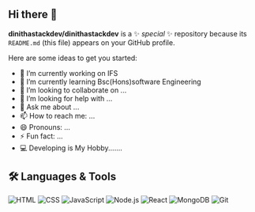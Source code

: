 ## Hi there 👋


**dinithastackdev/dinithastackdev** is a ✨ _special_ ✨ repository because its `README.md` (this file) appears on your GitHub profile.

Here are some ideas to get you started:

- 🔭 I’m currently working on IFS
- 🌱 I’m currently learning Bsc(Hons)software   Engineering
- 👯 I’m looking to collaborate on ...
- 🤔 I’m looking for help with ...
- 💬 Ask me about ...
- 📫 How to reach me: ...
- 😄 Pronouns: ...
- ⚡ Fun fact: ...
- 💻 Developing is My Hobby.......

## 🛠️ Languages & Tools
![HTML](https://img.shields.io/badge/-HTML5-E34F26?logo=html5&logoColor=fff)
![CSS](https://img.shields.io/badge/-CSS3-1572B6?logo=css3)
![JavaScript](https://img.shields.io/badge/-JavaScript-F7DF1E?logo=javascript&logoColor=000)
![Node.js](https://img.shields.io/badge/-Node.js-339933?logo=node.js&logoColor=fff)
![React](https://img.shields.io/badge/-React-61DAFB?logo=react&logoColor=000)
![MongoDB](https://img.shields.io/badge/-MongoDB-47A248?logo=mongodb&logoColor=fff)
![Git](https://img.shields.io/badge/-Git-F05032?logo=git&logoColor=fff)

